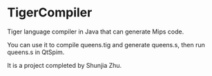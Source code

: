# TigerCompiler
Tiger language compiler in Java that can generate Mips code.

You can use it to compile queens.tig and generate queens.s, then run queens.s in QtSpim. 


It is a project completed by Shunjia Zhu.
